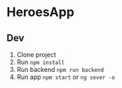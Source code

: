# HeroesApp

## Dev

1. Clone project
2. Run ```npm install```
3. Run backend ```npm run backend```
4. Run app ```npm start``` or ```ng sever -o```
